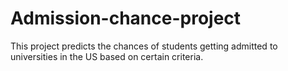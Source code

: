 # Admission-chance-project
This project predicts the chances of students getting admitted to universities in the US based on certain criteria. 
